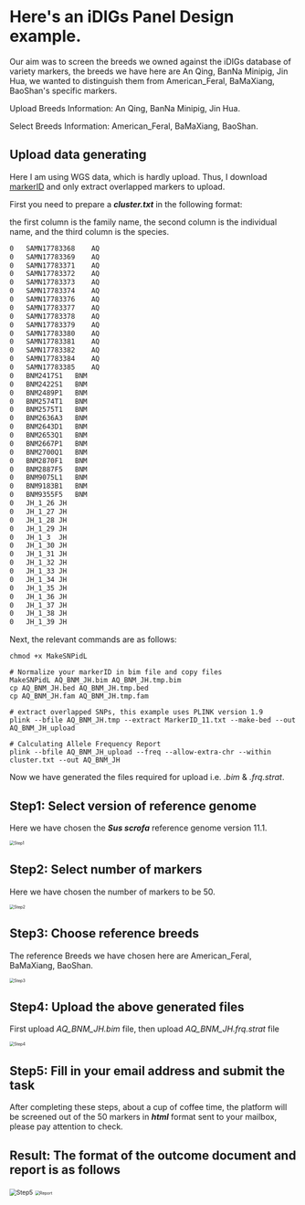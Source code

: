 # Here's an iDIGs Panel Design example.

Our aim was to screen the breeds we owned against the iDIGs database of variety markers, the breeds we have here are An Qing, BanNa Minipig, Jin Hua, we wanted to distinguish them from American_Feral, BaMaXiang, BaoShan's specific markers.

Upload Breeds Information: An Qing, BanNa Minipig, Jin Hua.

Select Breeds Information: American_Feral, BaMaXiang, BaoShan.

## Upload data generating

Here I am using WGS data, which is hardly upload. Thus, I download [markerID](http://alphaindex.zju.edu.cn/ALPHADB/data20220604/miaojian/IPGS.zip) and only extract overlapped markers to upload. 

First you need to prepare a ***cluster.txt*** in the following format:

the first column is the family name, the second column is the individual name, and the third column is the species.

```txt
0	SAMN17783368	AQ
0	SAMN17783369	AQ
0	SAMN17783371	AQ
0	SAMN17783372	AQ
0	SAMN17783373	AQ
0	SAMN17783374	AQ
0	SAMN17783376	AQ
0	SAMN17783377	AQ
0	SAMN17783378	AQ
0	SAMN17783379	AQ
0	SAMN17783380	AQ
0	SAMN17783381	AQ
0	SAMN17783382	AQ
0	SAMN17783384	AQ
0	SAMN17783385	AQ
0	BNM2417S1	BNM
0	BNM2422S1	BNM
0	BNM2489P1	BNM
0	BNM2574T1	BNM
0	BNM2575T1	BNM
0	BNM2636A3	BNM
0	BNM2643D1	BNM
0	BNM2653Q1	BNM
0	BNM2667P1	BNM
0	BNM2700Q1	BNM
0	BNM2870F1	BNM
0	BNM2887F5	BNM
0	BNM9075L1	BNM
0	BNM9183B1	BNM
0	BNM9355F5	BNM
0	JH_1_26	JH
0	JH_1_27	JH
0	JH_1_28	JH
0	JH_1_29	JH
0	JH_1_3	JH
0	JH_1_30	JH
0	JH_1_31	JH
0	JH_1_32	JH
0	JH_1_33	JH
0	JH_1_34	JH
0	JH_1_35	JH
0	JH_1_36	JH
0	JH_1_37	JH
0	JH_1_38	JH
0	JH_1_39	JH
```

Next, the relevant commands are as follows:

``` Linux
chmod +x MakeSNPidL

# Normalize your markerID in bim file and copy files
MakeSNPidL AQ_BNM_JH.bim AQ_BNM_JH.tmp.bim
cp AQ_BNM_JH.bed AQ_BNM_JH.tmp.bed
cp AQ_BNM_JH.fam AQ_BNM_JH.tmp.fam

# extract overlapped SNPs, this example uses PLINK version 1.9
plink --bfile AQ_BNM_JH.tmp --extract MarkerID_11.txt --make-bed --out AQ_BNM_JH_upload

# Calculating Allele Frequency Report
plink --bfile AQ_BNM_JH_upload --freq --allow-extra-chr --within cluster.txt --out AQ_BNM_JH
```

Now we have generated the files required for upload i.e. *.bim* & *.frq.strat*.

## Step1: Select version of reference genome

Here we have chosen the ***Sus scrofa*** reference genome version 11.1.

<img src="C:\Users\fengbo\Pictures\Screenshots\step1.png" alt="Step1" title="Step1" style="zoom:50%;" />

## Step2: Select number of markers

Here we have chosen the number of markers to be 50.

<img src="C:\Users\fengbo\Pictures\Screenshots\step2.png" alt="Step2" title="Step2" style="zoom:50%;" />

## Step3: Choose reference breeds

The reference Breeds we have chosen here are American_Feral, BaMaXiang, BaoShan.

<img src="C:\Users\fengbo\Pictures\Screenshots\step3.png" alt="Step3" style="zoom:50%;" />

## Step4: Upload the above generated files

First upload *AQ_BNM_JH.bim* file, then upload *AQ_BNM_JH.frq.strat* file

<img src="C:\Users\fengbo\Pictures\Screenshots\step4.png" alt="Step4" style="zoom:50%;" />

## Step5: Fill in your email address and submit the task

After completing these steps, about a cup of coffee time, the platform will be screened out of the 50 markers in ***html*** format sent to your mailbox, please pay attention to check.

## Result: The format of the outcome document and report is as follows

<img src="C:\Users\fengbo\Pictures\Screenshots\step5.png" alt="Step5" style="zoom:75%;" />

<img src="C:\Users\fengbo\Pictures\Screenshots\result.png" alt="Report" style="zoom:50%;" />
